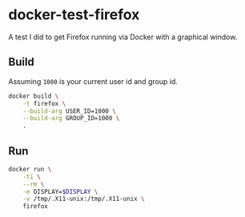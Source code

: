 # docker-test-firefox

A test I did to get Firefox running via Docker with a graphical window.


## Build

Assuming `1000` is your current user id and group id. 

```bash
docker build \
    -t firefox \
    --build-arg USER_ID=1000 \
    --build-arg GROUP_ID=1000 \
    .
```

## Run

```bash
docker run \
    -ti \
    --rm \
    -e DISPLAY=$DISPLAY \
    -v /tmp/.X11-unix:/tmp/.X11-unix \
    firefox
```
